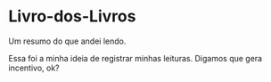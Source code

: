 # Livro-dos-Livros
Um resumo do que andei lendo.

Essa foi a minha ideia de registrar minhas leituras. Digamos que gera incentivo, ok?
